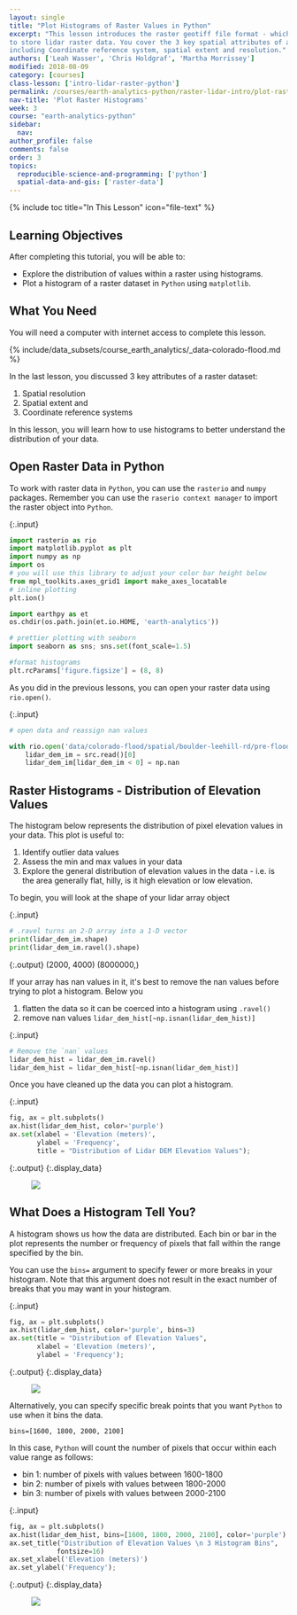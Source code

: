 ```yaml
---
layout: single
title: "Plot Histograms of Raster Values in Python"
excerpt: "This lesson introduces the raster geotiff file format - which is often used
to store lidar raster data. You cover the 3 key spatial attributes of a raster dataset
including Coordinate reference system, spatial extent and resolution."
authors: ['Leah Wasser', 'Chris Holdgraf', 'Martha Morrissey']
modified: 2018-08-09
category: [courses]
class-lesson: ['intro-lidar-raster-python']
permalink: /courses/earth-analytics-python/raster-lidar-intro/plot-raster-histograms/
nav-title: 'Plot Raster Histograms'
week: 3
course: "earth-analytics-python"
sidebar:
  nav:
author_profile: false
comments: false
order: 3
topics:
  reproducible-science-and-programming: ['python']
  spatial-data-and-gis: ['raster-data']
---
```

{% include toc title="In This Lesson" icon="file-text" %}

<div class='notice--success' markdown="1">

## <i class="fa fa-graduation-cap" aria-hidden="true"></i> Learning Objectives

After completing this tutorial, you will be able to:

* Explore the distribution of values within a raster using histograms.
* Plot a histogram of a raster dataset in `Python` using `matplotlib`.

## <i class="fa fa-check-square-o fa-2" aria-hidden="true"></i> What You Need

You will need a computer with internet access to complete this lesson.

{% include/data_subsets/course_earth_analytics/_data-colorado-flood.md %}

</div>

In the last lesson, you discussed 3 key attributes of a raster dataset:

1. Spatial resolution
2. Spatial extent and
3. Coordinate reference systems

In this lesson, you will learn how to use histograms to better understand the
distribution of your data.


## Open Raster Data in Python

To work with raster data in `Python`, you can use the `rasterio` and `numpy` packages.
Remember you can use the `raserio context manager` to import the raster object into `Python`.

{:.input}
```python
import rasterio as rio
import matplotlib.pyplot as plt
import numpy as np
import os
# you will use this library to adjust your color bar height below
from mpl_toolkits.axes_grid1 import make_axes_locatable
# inline plotting
plt.ion()

import earthpy as et
os.chdir(os.path.join(et.io.HOME, 'earth-analytics'))

# prettier plotting with seaborn
import seaborn as sns; sns.set(font_scale=1.5)

#format histograms
plt.rcParams['figure.figsize'] = (8, 8)

```

As you did in the previous lessons, you can open your raster data using `rio.open()`.

{:.input}
```python
# open data and reassign nan values

with rio.open('data/colorado-flood/spatial/boulder-leehill-rd/pre-flood/lidar/pre_DTM.tif') as src:
    lidar_dem_im = src.read()[0]
    lidar_dem_im[lidar_dem_im < 0] = np.nan
```


## Raster Histograms - Distribution of Elevation Values


The histogram below represents the distribution of pixel elevation values in your
data. This plot is useful to:

1. Identify outlier data values
2. Assess the min and max values in your data
3. Explore the general distribution of elevation values in the data - i.e. is the area generally flat, hilly, is it high elevation or low elevation.

To begin, you will look at the shape of your lidar array object

{:.input}
```python
# .ravel turns an 2-D array into a 1-D vector
print(lidar_dem_im.shape)
print(lidar_dem_im.ravel().shape)
```

{:.output}
    (2000, 4000)
    (8000000,)



If your array has nan values in it, it's best to remove the nan values before trying to plot a histogram.
Below you

1. flatten the data so it can be coerced into a histogram using `.ravel()`
2. remove nan values `lidar_dem_hist[~np.isnan(lidar_dem_hist)]`


{:.input}
```python
# Remove the `nan` values
lidar_dem_hist = lidar_dem_im.ravel()
lidar_dem_hist = lidar_dem_hist[~np.isnan(lidar_dem_hist)]
```

Once you have cleaned up the data you can plot a histogram.

{:.input}
```python
fig, ax = plt.subplots()
ax.hist(lidar_dem_hist, color='purple')
ax.set(xlabel = 'Elevation (meters)', 
       ylabel = 'Frequency',
       title = "Distribution of Lidar DEM Elevation Values");
```

{:.output}
{:.display_data}

<figure>

<img src = "{{ site.url }}//images/courses/earth-analytics-python/03-into-to-lidar-and-raster/lidar-raster-intro/2018-02-05-raster03-plot-raster-histograms_10_0.png">

</figure>





## What Does a Histogram Tell You?

A histogram shows us how the data are distributed. Each bin or bar in the plot
represents the number or frequency of pixels that fall within the range specified
by the bin.

You can use the `bins=` argument to specify fewer or more breaks in your histogram.
Note that this argument does not result in the exact number of breaks that you may
want in your histogram.


{:.input}
```python
fig, ax = plt.subplots()
ax.hist(lidar_dem_hist, color='purple', bins=3)
ax.set(title = "Distribution of Elevation Values",
       xlabel = 'Elevation (meters)', 
       ylabel = 'Frequency');
```

{:.output}
{:.display_data}

<figure>

<img src = "{{ site.url }}//images/courses/earth-analytics-python/03-into-to-lidar-and-raster/lidar-raster-intro/2018-02-05-raster03-plot-raster-histograms_12_0.png">

</figure>




Alternatively, you can specify specific break points that you want `Python` to use when it
bins the data.

`bins=[1600, 1800, 2000, 2100]`

In this case, `Python` will count the number of pixels that occur within each value range
as follows:

* bin 1: number of pixels with values between 1600-1800
* bin 2: number of pixels with values between 1800-2000
* bin 3: number of pixels with values between 2000-2100


{:.input}
```python
fig, ax = plt.subplots()
ax.hist(lidar_dem_hist, bins=[1600, 1800, 2000, 2100], color='purple')
ax.set_title("Distribution of Elevation Values \n 3 Histogram Bins",
            fontsize=16)
ax.set_xlabel('Elevation (meters)')
ax.set_ylabel('Frequency');
```

{:.output}
{:.display_data}

<figure>

<img src = "{{ site.url }}//images/courses/earth-analytics-python/03-into-to-lidar-and-raster/lidar-raster-intro/2018-02-05-raster03-plot-raster-histograms_14_0.png">

</figure>




